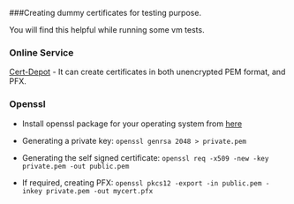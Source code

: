 ###Creating dummy certificates for testing purpose.

You will find this helpful while running some vm tests.

### Online Service
[Cert-Depot](http://www.cert-depot.com.) - It can create certificates in both unencrypted PEM format, and PFX.

### Openssl

* Install openssl package for your operating system from [here](https://www.openssl.org/related/binaries.html)

* Generating a private key: 
```openssl genrsa 2048 > private.pem```

* Generating the self signed certificate:
```openssl req -x509 -new -key private.pem -out public.pem```

* If required, creating PFX:
```openssl pkcs12 -export -in public.pem -inkey private.pem -out mycert.pfx```
